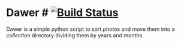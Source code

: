 # Dawer # [![Build Status](https://travis-ci.org/Agilulfo/dawer.svg?branch=master)](https://travis-ci.org/Agilulfo/dawer)
Dawer is a simple python script to sort _photos_ and move them into a _collection_ directory dividing them by years and months.